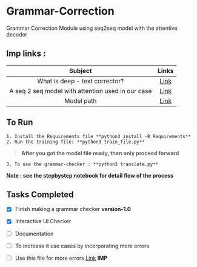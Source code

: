 # Grammar-Correction
Grammar Correction Module using seq2seq model with the attentive decoder

## Imp links :

| Subject | Links |
| :---: | :---: | 
| What is deep - text corrector? | [Link](http://atpaino.com/2017/01/03/deep-text-correcter.html) | 
| A seq 2 seq model with attention used in our case | [Link](https://github.com/AladdinPerzon/Machine-Learning-Collection/blob/master/ML/Pytorch/more_advanced/Seq2Seq_attention/seq2seq_attention.py) |
| Model path | [Link](https://drive.google.com/file/d/1S9thECtDVHTv-aDPqCjf0NejaeJ5nRNS/view?usp=sharing)

## To Run
```
1. Install the Requirements file **python3 install -R Requirements**
2. Run the training file: **python3 train_file.py**
```
>**After you got the model file ready, then only proceed forward**

```
3. To use the grammar-checker : **python3 translate.py**
```

**Note : see the stepbystep notebook for detail flow of the process**


## Tasks Completed

- [x] Finish making a grammar checker **version-1.0**
- [X] Interactive UI Checker 
- [ ] Documentation
- [ ] To increase it use cases by incorporating more errors
- [ ] Use this file for more errors [Link](https://github.com/hadifar/GrammarCorrection) **IMP**



